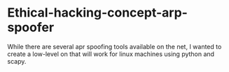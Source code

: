 # Ethical-hacking-concept-arp-spoofer
While there are several apr spoofing tools available on the net, I wanted to create a low-level on that will work for linux machines using python and scapy. 
